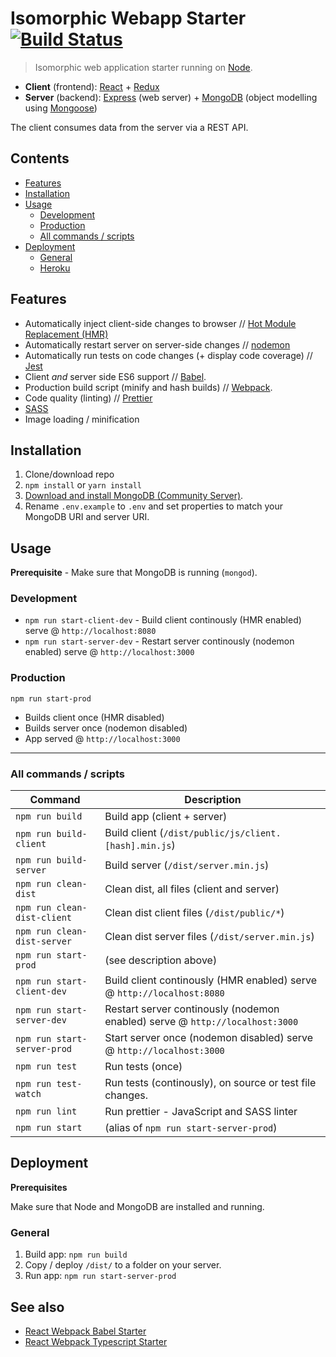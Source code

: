 # Isomorphic Webapp Starter [![Build Status](https://travis-ci.org/vikpe/isomorphic-webapp-starter.svg?branch=master)](https://travis-ci.org/vikpe/isomorphic-webapp-starter)
> Isomorphic web application starter running on [Node](https://nodejs.org/).

* **Client** (frontend): [React](https://facebook.github.io/react/) + [Redux](http://redux.js.org/)
* **Server** (backend): [Express](https://expressjs.com/) (web server) + [MongoDB](https://www.mongodb.com/) (object modelling using [Mongoose](http://mongoosejs.com/))

The client consumes data from the server via a REST API.

## Contents
* [Features](#features)
* [Installation](#installation)
* [Usage](#usage)
  * [Development](#development)
  * [Production](#production)
  * [All commands / scripts](#all-commands--scripts)
* [Deployment](#deployment)
  * [General](#general)
  * [Heroku](#heroku)

## Features
* Automatically inject client-side changes to browser // [Hot Module Replacement (HMR)](https://webpack.js.org/guides/hmr-react/)
* Automatically restart server on server-side changes // [nodemon](https://nodemon.io/)
* Automatically run tests on code changes (+ display code coverage) // [Jest](https://github.com/facebook/jest)
* Client _and_ server side ES6 support // [Babel](http://babeljs.io/).
* Production build script (minify and hash builds) // [Webpack](https://webpack.js.org/).
* Code quality (linting) // [Prettier](https://github.com/prettier/prettier)
* [SASS](http://sass-lang.com/)
* Image loading / minification

## Installation
1. Clone/download repo
2. `npm install` or `yarn install`
3. [Download and install MongoDB (Community Server)](https://www.mongodb.com/download-center#community).
4. Rename `.env.example` to `.env` and set properties to match your MongoDB URI and server URI.

## Usage
**Prerequisite** - Make sure that MongoDB is running (`mongod`).

### Development

* `npm run start-client-dev` - Build client continously (HMR enabled) serve @ `http://localhost:8080`
* `npm run start-server-dev` - Restart server continously (nodemon enabled) serve @ `http://localhost:3000`

### Production

`npm run start-prod`

* Builds client once (HMR disabled)
* Builds server once (nodemon disabled)
* App served @ `http://localhost:3000`

---

### All commands / scripts

Command | Description
--- | ---
`npm run build` | Build app (client + server)
`npm run build-client` | Build client (`/dist/public/js/client.[hash].min.js`)
`npm run build-server` | Build server (`/dist/server.min.js`)
`npm run clean-dist` | Clean dist, all files (client and server)
`npm run clean-dist-client` | Clean dist client files (`/dist/public/*`)
`npm run clean-dist-server` | Clean dist server files (`/dist/server.min.js`)
`npm run start-prod` | (see description above)
`npm run start-client-dev` | Build client continously (HMR enabled) serve @ `http://localhost:8080`
`npm run start-server-dev` | Restart server continously (nodemon enabled) serve @ `http://localhost:3000`
`npm run start-server-prod` | Start server once (nodemon disabled) serve @ `http://localhost:3000`
`npm run test` | Run tests (once)
`npm run test-watch` | Run tests (continously), on source or test file changes.
`npm run lint` | Run prettier - JavaScript and SASS linter
`npm run start` | (alias of `npm run start-server-prod`)

## Deployment
**Prerequisites**

Make sure that Node and MongoDB are installed and running.

### General
1. Build app: `npm run build`
2. Copy / deploy `/dist/` to a folder on your server.
3. Run app: `npm run start-server-prod`

## See also
* [React Webpack Babel Starter](https://github.com/vikpe/react-webpack-babel-starter)
* [React Webpack Typescript Starter](https://github.com/vikpe/react-webpack-typescript-starter)
